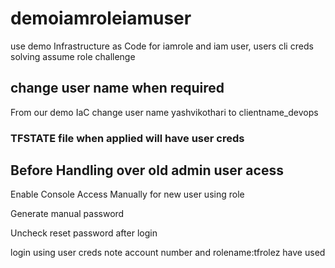# demoiamroleiamuser
use demo Infrastructure as Code for iamrole and iam user, users cli creds solving assume role challenge

## change user name when required


From our demo IaC change user name yashvikothari to clientname_devops 

### TFSTATE file when applied will have user creds


## Before Handling over old admin user acess

Enable Console Access Manually for new user using role

Generate manual password

Uncheck reset password after login

login using user creds
note account number and rolename:tfrolez have used
